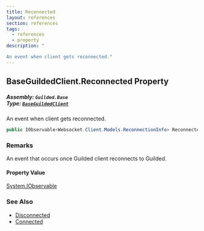 ```yaml
---
title: Reconnected
layout: references
section: references
tags:
  - references
  - property
description: "

An event when client gets reconnected."
---
```


## BaseGuildedClient.Reconnected Property
##### **Assembly:** `Guilded.Base`<br/>**Type:** [`BaseGuildedClient`](BaseGuildedClient 'Guilded.Base.BaseGuildedClient')

An event when client gets reconnected.

```csharp
public IObservable<Websocket.Client.Models.ReconnectionInfo> Reconnected { get; }
```

### Remarks
  
An event that occurs once Guilded client reconnects to Guilded.

#### Property Value
[System.IObservable](https://docs.microsoft.com/en-us/dotnet/api/System.IObservable 'System.IObservable')

### See Also
- [Disconnected](BaseGuildedClient.Disconnected 'Guilded.Base.BaseGuildedClient.Disconnected')
- [Connected](BaseGuildedClient.Connected 'Guilded.Base.BaseGuildedClient.Connected')